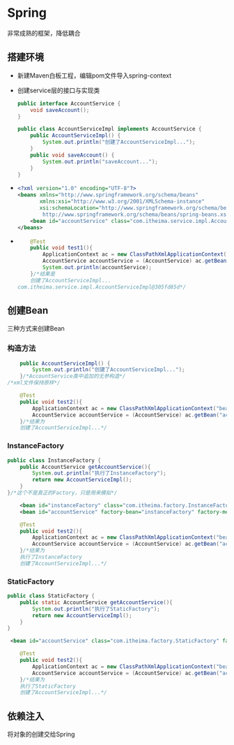 # Spring

非常成熟的框架，降低耦合

## 搭建环境

*   新建Maven白板工程，编辑pom文件导入spring-context

*   创建service层的接口与实现类

    ```java
    public interface AccountService {
        void saveAccount();
    }
    
    public class AccountServiceImpl implements AccountService {
        public AccountServiceImpl() {
            System.out.println("创建了AccountServiceImpl...");
        }
        public void saveAccount() {
            System.out.println("saveAccount...");
        }
    }
    ```

*   ```xml
    <?xml version="1.0" encoding="UTF-8"?>
    <beans xmlns="http://www.springframework.org/schema/beans"
           xmlns:xsi="http://www.w3.org/2001/XMLSchema-instance"
           xsi:schemaLocation="http://www.springframework.org/schema/beans
            http://www.springframework.org/schema/beans/spring-beans.xsd">
        <bean id="accountService" class="com.itheima.service.impl.AccountServiceImpl"></bean><!--指定实现类，并给一个id用来标明新建的类id-->
    </beans>
    ```

*   ```java
        @Test
        public void test1(){
            ApplicationContext ac = new ClassPathXmlApplicationContext("bean.xml");
            AccountService accountService = (AccountService) ac.getBean("accountService");
            System.out.println(accountService);
        }/*结果是
        创建了AccountServiceImpl...
    com.itheima.service.impl.AccountServiceImpl@305fd85d*/
    ```

    

## 创建Bean

三种方式来创建Bean

### 构造方法

```java
    public AccountServiceImpl() {
        System.out.println("创建了AccountServiceImpl...");
    }/*AccountService类中追加的无参构造*/
/*xml文件保持原样*/
```

```java
    @Test
    public void test2(){
        ApplicationContext ac = new ClassPathXmlApplicationContext("bean.xml");
        AccountService accountService = (AccountService) ac.getBean("accountService");
    }/*结果为
    创建了AccountServiceImpl...*/
```

### InstanceFactory

```java
public class InstanceFactory {
    public AccountService getAccountService(){
        System.out.println("执行了InstanceFactory");
        return new AccountServiceImpl();
    }
}/*这个不是真正的Factory，只是用来模拟*/
```

```xml
    <bean id="instanceFactory" class="com.itheima.factory.InstanceFactory"></bean>
    <bean id="accountService" factory-bean="instanceFactory" factory-method="getAccountService"></bean><!--指定了先创建InstanceFactory,再通过这个工程来创建，标签用来指定是哪个工厂，以及创建Bean的方法-->
```

```java
    @Test
    public void test2(){
        ApplicationContext ac = new ClassPathXmlApplicationContext("bean.xml");
        AccountService accountService = (AccountService) ac.getBean("accountService");
    }/*结果为
    执行了InstanceFactory
	创建了AccountServiceImpl...*/
```

### StaticFactory

```java
public class StaticFactory {
    public static AccountService getAccountService(){
        System.out.println("执行了StaticFactory");
        return new AccountServiceImpl();
    }
}
```

```xml
 <bean id="accountService" class="com.itheima.factory.StaticFactory" factory-method="getAccountService"></bean><!--静态工厂不需要手动创建-->
```

```java
    @Test
    public void test2(){
        ApplicationContext ac = new ClassPathXmlApplicationContext("bean.xml");
        AccountService accountService = (AccountService) ac.getBean("accountService");
    }/*结果为
    执行了StaticFactory
	创建了AccountServiceImpl...*/
```

## 依赖注入

将对象的创建交给Spring

